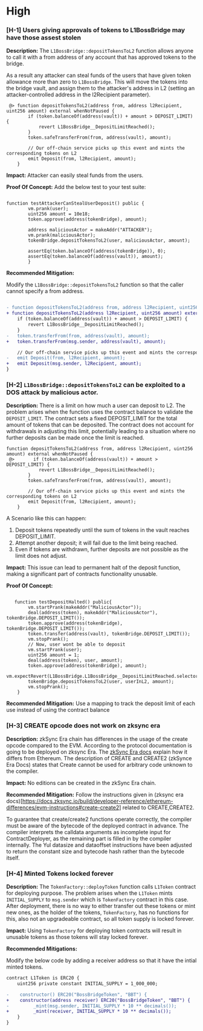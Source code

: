 # High


### [H-1] Users giving approvals of tokens to L1BossBridge may have those assest stolen

**Description:** The `L1BossBridge::depositTokensToL2` function allows anyone to call it with a from address of any account that has approved tokens to the bridge.

As a result any attacker can steal funds of the users that have given token allowance more than zero to `L1BossBridge`. This will move the tokens into the bridge vault, and assign them to the attacker's address in L2 (setting an attacker-controlled address in the l2Recipient parameter).

```solidity
 @> function depositTokensToL2(address from, address l2Recipient, uint256 amount) external whenNotPaused {
        if (token.balanceOf(address(vault)) + amount > DEPOSIT_LIMIT) {
            revert L1BossBridge__DepositLimitReached();
        }
        token.safeTransferFrom(from, address(vault), amount);

        // Our off-chain service picks up this event and mints the corresponding tokens on L2
        emit Deposit(from, l2Recipient, amount);
    }
```

**Impact:** Attacker can easily steal funds from the users.

**Proof Of Concept:** Add the below test to your test suite:

```solidity

function testAttackerCanStealUserDeposit() public {
        vm.prank(user);
        uint256 amount = 10e18;
        token.approve(address(tokenBridge), amount);

        address maliciousActor = makeAddr("ATTACKER");
        vm.prank(maliciousActor);
        tokenBridge.depositTokensToL2(user, maliciousActor, amount);

        assertEq(token.balanceOf(address(tokenBridge)), 0);
        assertEq(token.balanceOf(address(vault)), amount);
        }
```

**Recommended Mitigation:**

Modify the `L1BossBridge::depositTokensToL2` function so that the caller cannot specify a from address.

```diff

- function depositTokensToL2(address from, address l2Recipient, uint256 amount) external whenNotPaused {
+ function depositTokensToL2(address l2Recipient, uint256 amount) external whenNotPaused {
    if (token.balanceOf(address(vault)) + amount > DEPOSIT_LIMIT) {
        revert L1BossBridge__DepositLimitReached();
    }
-   token.transferFrom(from, address(vault), amount);
+   token.transferFrom(msg.sender, address(vault), amount);

    // Our off-chain service picks up this event and mints the corresponding tokens on L2
-   emit Deposit(from, l2Recipient, amount);
+   emit Deposit(msg.sender, l2Recipient, amount);
}

```


### [H-2] `L1BossBridge::depositTokensToL2` can be exploited to a DOS attack by malicious actor. 

**Description:** There is a limit on how much a user can deposit to L2. The problem arises when the function uses the contract balance to validate the `DEPOSIT_LIMIT`. The contract sets a fixed DEPOSIT_LIMIT for the total amount of tokens that can be deposited. The contract does not account for withdrawals in adjusting this limit, potentially leading to a situation where no further deposits can be made once the limit is reached. 

```solidity
function depositTokensToL2(address from, address l2Recipient, uint256 amount) external whenNotPaused {
 @>       if (token.balanceOf(address(vault)) + amount > DEPOSIT_LIMIT) {
            revert L1BossBridge__DepositLimitReached();
        }
        token.safeTransferFrom(from, address(vault), amount);

        // Our off-chain service picks up this event and mints the corresponding tokens on L2
        emit Deposit(from, l2Recipient, amount);
    }
```

A Scenario like this can happen:
1. Deposit tokens repeatedly until the sum of tokens in the vault reaches DEPOSIT_LIMIT.
2. Attempt another deposit; it will fail due to the limit being reached.
3. Even if tokens are withdrawn, further deposits are not possible as the limit does not adjust.

**Impact:** This issue can lead to permanent halt of the deposit function, making a significant part of contracts functionality unusable.

**Proof Of Concept:**
```solidity

   function testDepositHalted() public{
        vm.startPrank(makeAddr("MaliciousActor"));
        deal(address(token), makeAddr("MaliciousActor"), tokenBridge.DEPOSIT_LIMIT());
        token.approve(address(tokenBridge), tokenBridge.DEPOSIT_LIMIT());
        token.transfer(address(vault), tokenBridge.DEPOSIT_LIMIT());
        vm.stopPrank();
        // Now, user wont be able to deposit
        vm.startPrank(user);
        uint256 amount = 1;
        deal(address(token), user, amount);
        token.approve(address(tokenBridge), amount);
        vm.expectRevert(L1BossBridge.L1BossBridge__DepositLimitReached.selector);
        tokenBridge.depositTokensToL2(user, userInL2, amount);
        vm.stopPrank();
    }
```

**Recommended Mitigation:**
Use a mapping to track the deposit limit of each use instead of using the contract balance

### [H-3] CREATE opcode does not work on zksync era

**Description:** zkSync Era chain has differences in the usage of the create opcode compared to the EVM. According to the protocol documentation is going to be deployed on zksync Era. 
The [zkSync Era docs](https://docs.zksync.io/build/developer-reference/ethereum-differences/evm-instructions) explain how it differs from Ethereum. The description of CREATE and CREATE2 (zkSynce Era Docs) states that Create cannot be used for arbitrary code unknown to the compiler.

**Impact:**
No editions can be created in the zkSync Era chain.

**Recommended Mitigation:**
Follow the instructions given in (zksync era docs)[https://docs.zksync.io/build/developer-reference/ethereum-differences/evm-instructions#create-create2] related to CREATE,CREATE2.


To guarantee that create/create2 functions operate correctly, the compiler must be aware of the bytecode of the deployed contract in advance. The compiler interprets the calldata arguments as incomplete input for ContractDeployer, as the remaining part is filled in by the compiler internally. The Yul datasize and dataoffset instructions have been adjusted to return the constant size and bytecode hash rather than the bytecode itself.



### [H-4] Minted Tokens locked forever

**Description:** The `TokenFactory::deployToken` function calls `L1Token` contract for deploying purpose. The problem arises when the `L1Token` mints `INITIAL_SUPPLY` to `msg.sender` which is `TokenFactory` contract in this case. After deployment, there is no way to either transfer out these tokens or mint new ones, as the holder of the tokens, `TokenFactory`, has no functions for this, also not an upgradeable contract, so all token supply is locked forever.


**Impact:**
Using `TokenFactory` for deploying token contracts will result in unusable tokens as those tokens will stay locked forever.

**Recommended Mitigations:**

Modify the below code by adding a receiver address so that it have the intial minted tokens.

```diff
contract L1Token is ERC20 {
    uint256 private constant INITIAL_SUPPLY = 1_000_000;

-    constructor() ERC20("BossBridgeToken", "BBT") {
+    constructor(address receiver) ERC20("BossBridgeToken", "BBT") {
-         _mint(msg.sender, INITIAL_SUPPLY * 10 ** decimals());
+         _mint(receiver, INITIAL_SUPPLY * 10 ** decimals());
    }
}
```

